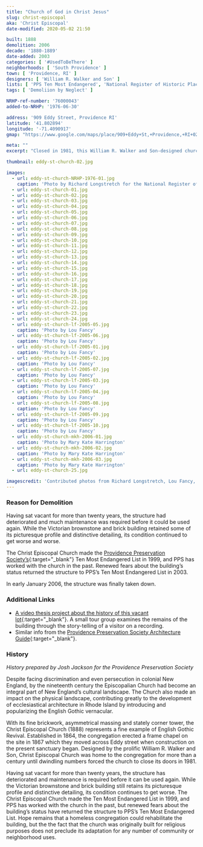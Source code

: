 ```yaml
---
title: "Church of God in Christ Jesus"
slug: christ-episcopal
aka: 'Christ Episcopal'
date-modified: 2020-05-02 21:50

built: 1888
demolition: 2006
decade: '1880-1889'
date-added: 2003
categories: [ '#UsedToBeThere' ]
neighborhoods: [ 'South Providence' ]
town: [ 'Providence, RI' ]
designers: [ 'William R. Walker and Son' ]
lists: [ 'PPS Ten Most Endangered', 'National Register of Historic Places' ]
tags: [ 'Demoliion by Neglect' ]

NRHP-ref-number: '76000043'
added-to-NRHP: '1976-06-30'

address: '909 Eddy Street, Providence RI'
latitude: '41.802894'
longitude: '-71.4090917'
gmap: "https://www.google.com/maps/place/909+Eddy+St,+Providence,+RI+02905/@41.802894,-71.4090917,17z/data=!3m1!4b1!4m5!3m4!1s0x89e4456099e46dd3:0x6324de09a488e52b!8m2!3d41.802894!4d-71.406903"

meta: ""
excerpt: "Closed in 1981, this William R. Walker and Son-designed church was vacant for over 20 years before neglect contributed to its demise."

thumbnail: eddy-st-church-02.jpg

images:
  - url: eddy-st-church-NRHP-1976-01.jpg
    caption: 'Photo by Richard Longstretch for the National Register of Historic Places, 1976'
  - url: eddy-st-church-01.jpg
  - url: eddy-st-church-02.jpg
  - url: eddy-st-church-03.jpg
  - url: eddy-st-church-04.jpg
  - url: eddy-st-church-05.jpg
  - url: eddy-st-church-06.jpg
  - url: eddy-st-church-07.jpg
  - url: eddy-st-church-08.jpg
  - url: eddy-st-church-09.jpg
  - url: eddy-st-church-10.jpg
  - url: eddy-st-church-11.jpg
  - url: eddy-st-church-12.jpg
  - url: eddy-st-church-13.jpg
  - url: eddy-st-church-14.jpg
  - url: eddy-st-church-15.jpg
  - url: eddy-st-church-16.jpg
  - url: eddy-st-church-17.jpg
  - url: eddy-st-church-18.jpg
  - url: eddy-st-church-19.jpg
  - url: eddy-st-church-20.jpg
  - url: eddy-st-church-21.jpg
  - url: eddy-st-church-22.jpg
  - url: eddy-st-church-23.jpg
  - url: eddy-st-church-24.jpg
  - url: eddy-st-church-lf-2005-05.jpg
    caption: 'Photo by Lou Fancy'
  - url: eddy-st-church-lf-2005-06.jpg
    caption: 'Photo by Lou Fancy'
  - url: eddy-st-church-lf-2005-01.jpg
    caption: 'Photo by Lou Fancy'
  - url: eddy-st-church-lf-2005-02.jpg
    caption: 'Photo by Lou Fancy'
  - url: eddy-st-church-lf-2005-07.jpg
    caption: 'Photo by Lou Fancy'
  - url: eddy-st-church-lf-2005-03.jpg
    caption: 'Photo by Lou Fancy'
  - url: eddy-st-church-lf-2005-04.jpg
    caption: 'Photo by Lou Fancy'
  - url: eddy-st-church-lf-2005-08.jpg
    caption: 'Photo by Lou Fancy'
  - url: eddy-st-church-lf-2005-09.jpg
    caption: 'Photo by Lou Fancy'
  - url: eddy-st-church-lf-2005-10.jpg
    caption: 'Photo by Lou Fancy'
  - url: eddy-st-church-mkh-2006-01.jpg
    caption: 'Photo by Mary Kate Harrington'
  - url: eddy-st-church-mkh-2006-02.jpg
    caption: 'Photo by Mary Kate Harrington'
  - url: eddy-st-church-mkh-2006-03.jpg
    caption: 'Photo by Mary Kate Harrington'
  - url: eddy-st-church-25.jpg

imagescredit: 'Contributed photos from Richard Longstretch, Lou Fancy, and Mary Kate Harrington.'
---
```


### Reason for Demolition
Having sat vacant for more than twenty years, the structure had deteriorated and much maintenance was required before it could be used again. While the Victorian brownstone and brick building retained some of its picturesque profile and distinctive detailing, its condition continued to get worse and worse. 

The Christ Episcopal Church made the [Providence Preservation Society’s](//guide.ppsri.org/property/church-of-god-in-christ-jesus){:target="_blank"} Ten Most Endangered List in 1999, and PPS has worked with the church in the past. Renewed fears about the building’s status returned the structure to PPS’s Ten Most Endangered List in 2003.

In early January 2006, the structure was finally taken down.

### Additional Links

* [A video thesis project about the history of this vacant lot](//www.vimeo.com/3492764){:target="_blank"}. A small tour group examines the remains of the building through the story-telling of a visitor on a recording.
* Similar info from the [Providence Preservation Society Architecture Guide](//guide.ppsri.org/property/church-of-god-in-christ-jesus){:target="_blank"}.

### History

_History prepared by Josh Jackson for the Providence Preservation Society_

Despite facing discrimination and even persecution in colonial New England, by the nineteenth century the Episcopalian Church had become an integral part of New England’s cultural landscape. The Church also made an impact on the physical landscape, contributing greatly to the development of ecclesiastical architecture in Rhode Island by introducing and popularizing the English Gothic vernacular.

With its fine brickwork, asymmetrical massing and stately corner tower, the Christ Episcopal Church (1888) represents a fine example of English Gothic Revival. Established in 1864, the congregation erected a frame chapel on the site in 1867 which they moved across Eddy street when construction on the present sanctuary began. Designed by the prolific William R. Walker and Son, Christ Episcopal Church was home to the congregation for more than a century until dwindling numbers forced the church to close its doors in 1981.

Having sat vacant for more than twenty years, the structure has deteriorated and maintenance is required before it can be used again. While the Victorian brownstone and brick building still retains its picturesque profile and distinctive detailing, its condition continues to get worse. The Christ Episcopal Church made the Ten Most Endangered List in 1999, and PPS has worked with the church in the past, but renewed fears about the building’s status have returned the structure to PPS’s Ten Most Endangered List. Hope remains that a homeless congregation could rehabilitate the building, but the the fact that the church was originally built for religious purposes does not preclude its adaptation for any number of community or neighborhood uses.
